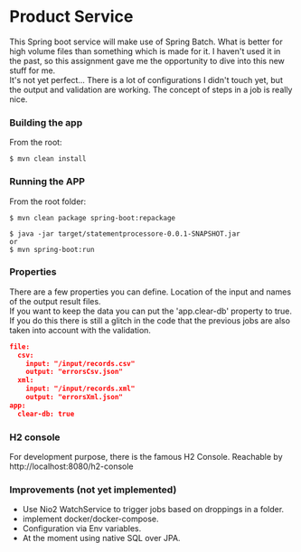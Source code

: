 # Product Service
This Spring boot service will make use of Spring Batch. What is better for high volume files than something which is made for it. I haven't used it in the past, so this assignment gave me the opportunity to dive into this new stuff for me.  
It's not yet perfect... There is a lot of configurations I didn't touch yet, but the output and validation are working. 
The concept of steps in a job is really nice.

### Building the app
From the root:  
```
$ mvn clean install
```  

### Running the APP
From the root folder:  
```
$ mvn clean package spring-boot:repackage
 
$ java -jar target/statementprocessore-0.0.1-SNAPSHOT.jar  
or  
$ mvn spring-boot:run
```
### Properties
There are a few properties you can define. Location of the input and names of the output result files.  
If you want to keep the data you can put the 'app.clear-db' property to true. If you do this there is still a glitch in  the code that the previous jobs are also taken into account with the validation. 

```json
file:
  csv:
    input: "/input/records.csv"
    output: "errorsCsv.json"
  xml:
    input: "/input/records.xml"
    output: "errorsXml.json"
app:
  clear-db: true
```

### H2 console
For development purpose, there is the famous H2 Console. Reachable by http://localhost:8080/h2-console

### Improvements (not yet implemented)
- Use Nio2 WatchService to trigger jobs based on droppings in a folder.
- implement docker/docker-compose.
- Configuration via Env variables.
- At the moment using native SQL over JPA.
